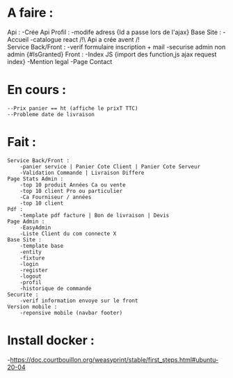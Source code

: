 # A faire :
Api :
    -Crée Api
Profil :
    -modife adress {Id a passe lors de l'ajax}
Base Site : 
    -Accueil
    -catalogue react /!\ Api a crée avent /!\
Service Back/Front :
    -verif formulaire inscription + mail
    -securise admin non admin {#IsGranted}
Front :
    -Index JS {import des function,js ajax request index}
    -Mention legal
    -Page Contact


# En cours :
    --Prix panier == ht (affiche le prixT TTC)
    --Probleme date de livraison


# Fait :
    Service Back/Front :
        -panier service | Panier Cote Client | Panier Cote Serveur
        -Validation Commande | Livraison Differe 
    Page Stats Admin :
        -top 10 produit Années Ca ou vente 
        -top 10 client Pro ou particulier 
        -Ca Fourniseur / années 
        -top 10 client 
    Pdf :
        -template pdf facture | Bon de livraison | Devis
    Page Admin :
        -EasyAdmin
        -Liste Client du com connecte X
    Base Site :
        -template base
        -entity
        -fixture
        -login
        -register
        -logout
        -profil
        -historique de commande
    Securite :
        -verif information envoye sur le front
    Version mobile :
        -reponsive mobile (navbar footer)

# Install docker :
-https://doc.courtbouillon.org/weasyprint/stable/first_steps.html#ubuntu-20-04